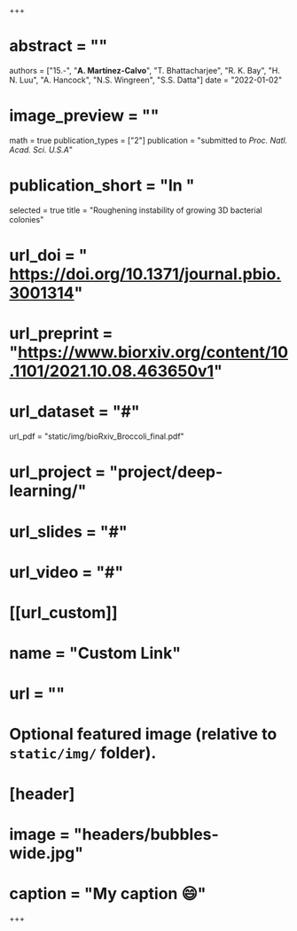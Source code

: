 +++

# abstract = ""
authors = ["15.-", "**A. Martínez-Calvo**", "T. Bhattacharjee", "R. K. Bay", "H. N. Luu", "A. Hancock", "N.S. Wingreen", "S.S. Datta"]
date = "2022-01-02"
# image_preview = ""
math = true
publication_types = ["2"]
 publication = "submitted to _Proc. Natl. Acad. Sci. U.S.A_"
# publication_short = "In "
selected = true
title = "Roughening instability of growing 3D bacterial colonies"
# url_doi = " https://doi.org/10.1371/journal.pbio.3001314"
# url_preprint = "https://www.biorxiv.org/content/10.1101/2021.10.08.463650v1"
# url_dataset = "#"
url_pdf = "static/img/bioRxiv_Broccoli_final.pdf"
# url_project = "project/deep-learning/"
# url_slides = "#"
# url_video = "#"

# [[url_custom]]
 # name = "Custom Link"
 # url = ""

# Optional featured image (relative to `static/img/` folder).
# [header]
# image = "headers/bubbles-wide.jpg"
# caption = "My caption :smile:"

+++
